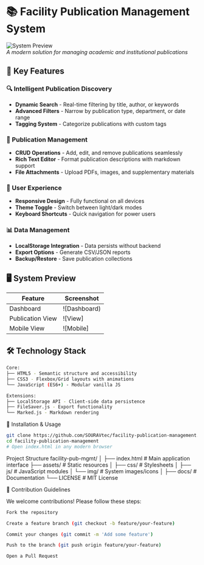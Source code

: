 # 📚 Facility Publication Management System

![System Preview]()  
*A modern solution for managing academic and institutional publications*

## 🌟 Key Features

### 🔍 Intelligent Publication Discovery
- **Dynamic Search** - Real-time filtering by title, author, or keywords
- **Advanced Filters** - Narrow by publication type, department, or date range
- **Tagging System** - Categorize publications with custom tags

### 📝 Publication Management
- **CRUD Operations** - Add, edit, and remove publications seamlessly
- **Rich Text Editor** - Format publication descriptions with markdown support
- **File Attachments** - Upload PDFs, images, and supplementary materials

### 🎨 User Experience
- **Responsive Design** - Fully functional on all devices
- **Theme Toggle** - Switch between light/dark modes
- **Keyboard Shortcuts** - Quick navigation for power users

### 📊 Data Management
- **LocalStorage Integration** - Data persists without backend
- **Export Options** - Generate CSV/JSON reports
- **Backup/Restore** - Save publication collections

## 🖥️ System Preview

| Feature          | Screenshot                      |
|------------------|---------------------------------|
| Dashboard        | ![Dashboard)   |
| Publication View | ![View]    |
| Mobile View      | ![Mobile]    |

## 🛠️ Technology Stack

```bash
Core:
├── HTML5 - Semantic structure and accessibility
├── CSS3 - Flexbox/Grid layouts with animations
└── JavaScript (ES6+) - Modular vanilla JS

Extensions:
├── LocalStorage API - Client-side data persistence
├── FileSaver.js - Export functionality
└── Marked.js - Markdown rendering
```
🚀 Installation & Usage
```bash
git clone https://github.com/SOURAVtec/facility-publication-management.git
cd facility-publication-management
# Open index.html in any modern browser
```

Project Structure
facility-pub-mgmt/
│
├── index.html          # Main application interface
├── assets/             # Static resources
│   ├── css/            # Stylesheets
│   ├── js/             # JavaScript modules
│   └── img/            # System images/icons
│
├── docs/               # Documentation
└── LICENSE             # MIT License

🤝 Contribution Guidelines

We welcome contributions! Please follow these steps:

```bash
Fork the repository

Create a feature branch (git checkout -b feature/your-feature)

Commit your changes (git commit -m 'Add some feature')

Push to the branch (git push origin feature/your-feature)

Open a Pull Request
```

